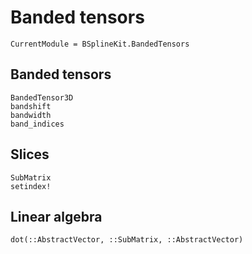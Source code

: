 # Banded tensors

```@meta
CurrentModule = BSplineKit.BandedTensors
```

## Banded tensors

```@docs
BandedTensor3D
bandshift
bandwidth
band_indices
```

## Slices

```@docs
SubMatrix
setindex!
```

## Linear algebra

```@docs
dot(::AbstractVector, ::SubMatrix, ::AbstractVector)
```
